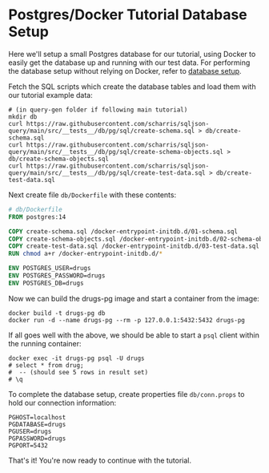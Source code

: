# Postgres/Docker Tutorial Database Setup

Here we'll setup a small Postgres database for our tutorial, using Docker to easily get the database up and
running with our test data. For performing the database setup without relying on Docker, refer to
[database setup](tutorial-database-setup.md).

Fetch the SQL scripts which create the database tables and load them with our tutorial example data:
```shell
# (in query-gen folder if following main tutorial)
mkdir db
curl https://raw.githubusercontent.com/scharris/sqljson-query/main/src/__tests__/db/pg/sql/create-schema.sql > db/create-schema.sql
curl https://raw.githubusercontent.com/scharris/sqljson-query/main/src/__tests__/db/pg/sql/create-schema-objects.sql > db/create-schema-objects.sql
curl https://raw.githubusercontent.com/scharris/sqljson-query/main/src/__tests__/db/pg/sql/create-test-data.sql > db/create-test-data.sql
```

Next create file `db/Dockerfile` with these contents:
```dockerfile
# db/Dockerfile
FROM postgres:14

COPY create-schema.sql /docker-entrypoint-initdb.d/01-schema.sql
COPY create-schema-objects.sql /docker-entrypoint-initdb.d/02-schema-objects.sql
COPY create-test-data.sql /docker-entrypoint-initdb.d/03-test-data.sql
RUN chmod a+r /docker-entrypoint-initdb.d/*

ENV POSTGRES_USER=drugs
ENV POSTGRES_PASSWORD=drugs
ENV POSTGRES_DB=drugs
```
Now we can build the drugs-pg image and start a container from the image:
```shell
docker build -t drugs-pg db
docker run -d --name drugs-pg --rm -p 127.0.0.1:5432:5432 drugs-pg
```

If all goes well with the above, we should be able to start a `psql` client within the running container:

```shell
docker exec -it drugs-pg psql -U drugs
# select * from drug;
#  -- (should see 5 rows in result set)
# \q
```

To complete the database setup, create properties file `db/conn.props` to hold our connection information:

```console
PGHOST=localhost
PGDATABASE=drugs
PGUSER=drugs
PGPASSWORD=drugs
PGPORT=5432
```

That's it! You're now ready to continue with the tutorial.